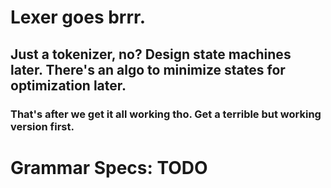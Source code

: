 # Lexer goes brrr.
## Just a tokenizer, no? Design state machines later. There's an algo to minimize states for optimization later.
### That's after we get it all working tho. Get a terrible but working version first.

# Grammar Specs: TODO